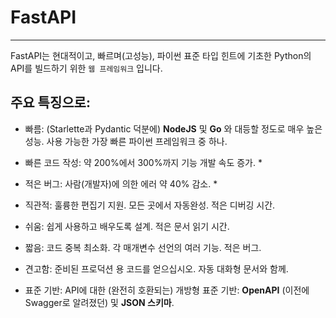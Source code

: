 ﻿# FastAPI 
---
FastAPI는 현대적이고, 빠르며(고성능), 파이썬 표준 타입 힌트에 기초한 Python의 API를 빌드하기 위한 `웹 프레임워크` 입니다.

## 주요 특징으로:

- 빠름: (Starlette과 Pydantic 덕분에) **NodeJS** 및 **Go** 와 대등할 정도로 매우 높은 성능. 사용 가능한 가장 빠른 파이썬 프레임워크 중 하나.
- 빠른 코드 작성: 약 200%에서 300%까지 기능 개발 속도 증가. *

- 적은 버그: 사람(개발자)에 의한 에러 약 40% 감소. *
- 직관적: 훌륭한 편집기 지원. 모든 곳에서 자동완성. 적은 디버깅 시간.
- 쉬움: 쉽게 사용하고 배우도록 설계. 적은 문서 읽기 시간.
- 짧음: 코드 중복 최소화. 각 매개변수 선언의 여러 기능. 적은 버그.
- 견고함: 준비된 프로덕션 용 코드를 얻으십시오. 자동 대화형 문서와 함께.
- 표준 기반: API에 대한 (완전히 호환되는) 개방형 표준 기반: **OpenAPI** (이전에 Swagger로 알려졌던) 및 **JSON 스키마**.
